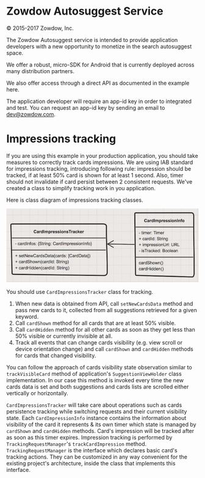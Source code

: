 # Zowdow Autosuggest Service

© 2015-2017 Zowdow, Inc.

The Zowdow Autosuggest service is intended to provide application developers with a new opportunity to monetize in the search autosuggest space.

We offer a robust, micro-SDK for Android that is currently deployed across many distribution partners.

We also offer access through a direct API as documented in the example here.

The application developer will require an app-id key in order to integrated and test. You can request an app-id key by sending an email to dev@zowdow.com.

# Impressions tracking
If you are using this example in your production application, you should take measures to correctly track cards impressions. We are using IAB standard for impressions tracking, introducing following rule: impression should be tracked, if at least 50% card is shown for at least 1 second. Also, timer should not invalidate if card persist between 2 consistent requests. We've created a class to simplify tracking work in you application.

Here is class diagram of impressions tracking classes.

![Class Diagram](ImpressionsTrackingUML.png)

You should use `CardImpressionsTracker` class for tracking.

1. When new data is obtained from API, call `setNewCardsData` method and pass new cards to it, collected from all suggestions retrieved for a given keyword.
2. Call `cardShown` method for all cards that are at least 50% visible.
3. Call `cardHidden` method for all other cards as soon as they get less than 50% visible or currently invisible at all.
4. Track all events that can change cards visibility (e.g. view scroll or device orientation change) and call `cardShown` and `cardHidden` methods for cards that changed visibility.

You can follow the approach of cards visibility state observation similar to `trackVisibleCard` method of application's `SuggestionViewHolder` class implementation. In our case this method is invoked every time the new cards data is set and both suggestions and cards lists are scrolled either vertically or horizontally.

`CardImpressionsTracker` will take care about operations such as cards persistence tracking while switching requests and their current visibility state.
Each `CardImpressionInfo` instance contains the information about visibility of the card it represents & its own timer which state is managed by `cardShown` and `cardHidden` methods. Card's impression will be tracked after as soon as this timer expires. Impression tracking is performed by `TrackingRequestManager`'s `trackCardImpression` method.
`TrackingRequestManager` is the interface which declares basic card's tracking actions. They can be customized in any way convenient for the existing project's architecture, inside the class that implements this interface.